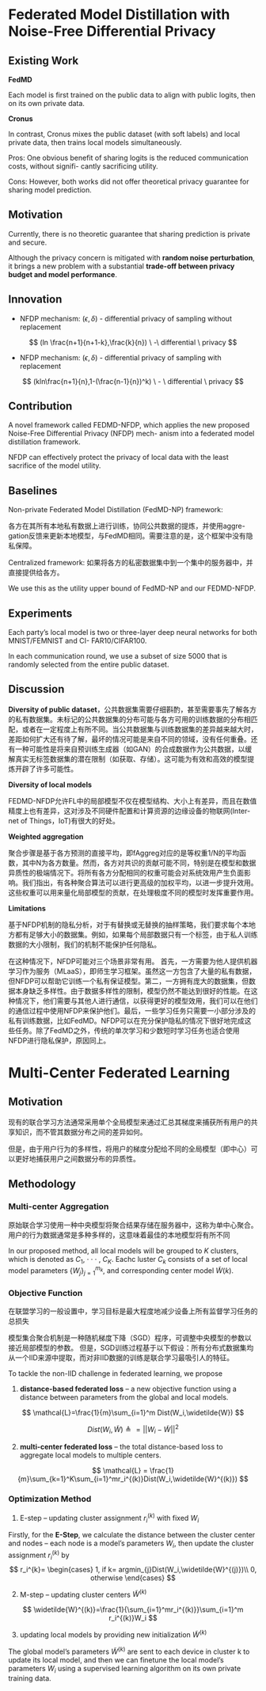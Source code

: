 # Federated Model Distillation with Noise-Free Differential Privacy

## Existing Work

**FedMD**

Each model is first trained on the public data to align with public logits, then on its own private data.

**Cronus**

In contrast, Cronus mixes the public dataset (with soft labels) and local private data, then trains local models simultaneously.



Pros: One obvious benefit of sharing logits is the reduced communication costs, without signifi- cantly sacrificing utility. 

Cons: However, both works did not offer theoretical privacy guarantee for sharing model prediction.

## Motivation

Currently, there is no theoretic guarantee that sharing prediction is private and secure. 

Although the privacy concern is mitigated with **random noise perturbation**, it brings a new problem with a substantial **trade-off between privacy budget and model performance**.

## Innovation

- NFDP mechanism: $(\epsilon,\delta)$ - differential privacy of sampling without replacement

$$
(ln \frac{n+1}{n+1-k},\frac{k}{n}) \ -\ differential \ privacy
$$

- NFDP mechanism: $(\epsilon,\delta)$ - differential privacy of sampling with replacement

$$
(kln\frac{n+1}{n},1-(\frac{n-1}{n})^k) \ - \ differential \ privacy
$$



## Contribution

A novel framework called FEDMD-NFDP, which applies the new proposed Noise-Free Differential Privacy (NFDP) mech- anism into a federated model distillation framework.

NFDP can effectively protect the privacy of local data with the least sacrifice of the model utility.

## Baselines

Non-private Federated Model Distillation (FedMD-NP) framework:

各方在其所有本地私有数据上进行训练，协同公共数据的提炼，并使用aggre- gation反馈来更新本地模型，与FedMD相同。需要注意的是，这个框架中没有隐私保障。

Centralized framework: 如果将各方的私密数据集中到一个集中的服务器中，并直接提供给各方。

We use this as the utility upper bound of FedMD-NP and our FEDMD-NFDP.

## Experiments

Each party’s local model is two or three-layer deep neural networks for both MNIST/FEMNIST and CI- FAR10/CIFAR100.

In each communication round, we use a subset of size 5000 that is randomly selected from the entire public dataset. 

## Discussion

**Diversity of public dataset**，公共数据集需要仔细斟酌，甚至需要事先了解各方的私有数据集。未标记的公共数据集的分布可能与各方可用的训练数据的分布相匹配，或者在一定程度上有所不同。当公共数据集与训练数据集的差异越来越大时，差距如何扩大还有待了解，最坏的情况可能是来自不同的领域，没有任何重叠。还有一种可能性是将来自预训练生成器（如GAN）的合成数据作为公共数据，以缓解真实无标签数据集的潜在限制（如获取、存储）。这可能为有效和高效的模型提炼开辟了许多可能性。

**Diversity of local models**

FEDMD-NFDP允许FL中的局部模型不仅在模型结构、大小上有差异，而且在数值精度上也有差异，这对涉及不同硬件配置和计算资源的边缘设备的物联网(Inter- net of Things，IoT)有很大的好处。

**Weighted aggregation**

聚合步骤是基于各方预测的直接平均，即fAggreg对应的是等权重1/N的平均函数，其中N为各方数量。然而，各方对共识的贡献可能不同，特别是在模型和数据异质性的极端情况下。将所有各方分配相同的权重可能会对系统效用产生负面影响。我们指出，有各种聚合算法可以进行更高级的加权平均，以进一步提升效用。这些权重可以用来量化局部模型的贡献，在处理极度不同的模型时发挥重要作用。

**Limitations**

基于NFDP机制的隐私分析，对于有替换或无替换的抽样策略，我们要求每个本地方都有足够大小的数据集。例如，如果每个局部数据只有一个标签，由于私人训练数据的大小限制，我们的机制不能保护任何隐私。

在这种情况下，NFDP可能对三个场景非常有用。
首先，一方需要为他人提供机器学习作为服务（MLaaS），即师生学习框架。虽然这一方包含了大量的私有数据，但NFDP可以帮助它训练一个私有保证模型。第二，一方拥有庞大的数据集，但数据本身缺乏多样性。由于数据多样性的限制，模型仍然不能达到很好的性能。在这种情况下，他们需要与其他人进行通信，以获得更好的模型效用，我们可以在他们的通信过程中使用NFDP来保护他们。最后，一些学习任务只需要一小部分涉及的私有训练数据，比如FedMD。NFDP可以在充分保护隐私的情况下很好地完成这些任务。除了FedMD之外，传统的单次学习和少数短时学习任务也适合使用NFDP进行隐私保护，原因同上。

# Multi-Center Federated Learning

## Motivation

现有的联合学习方法通常采用单个全局模型来通过汇总其梯度来捕获所有用户的共享知识，而不管其数据分布之间的差异如何。

但是，由于用户行为的多样性，将用户的梯度分配给不同的全局模型（即中心）可以更好地捕获用户之间数据分布的异质性。

## Methodology

### Multi-center Aggregation

原始联合学习使用一种中央模型将聚合结果存储在服务器中，这称为单中心聚合。 用户的行为数据通常是多种多样的，这意味着最佳的本地模型将有所不同

In our proposed method, all local models will be grouped to $K$ clusters, which is denoted as $C_1$, · · · , $C_K$. Eachc luster $C_k$ consists of a set of local model parameters $\{W_j\}^{m_k}_{j=1}$, and corresponding
center model $\widetilde{W}(k)$.

### Objective Function

在联盟学习的一般设置中，学习目标是最大程度地减少设备上所有监督学习任务的总损失

模型集合聚合机制是一种随机梯度下降（SGD）程序，可调整中央模型的参数以接近局部模型的参数。 但是，SGD训练过程基于以下假设：所有分布式数据集均从一个IID来源中提取，而对非IID数据的训练是联合学习最吸引人的特征。

To tackle the non-IID challenge in federated learning, we propose 

1. **distance-based federated loss** – a new objective function using a distance between parameters from the global and local models.

$$
\mathcal{L}=\frac{1}{m}\sum_{i=1}^m Dist(W_i,\widetilde{W})
$$

$$
Dist(W_i,\widetilde{W}) \triangleq = ||W_i-\widetilde{W}||^2
$$

2. **multi-center federated loss** – the total distance-based loss to aggregate local models to multiple centers.

$$
\mathcal{L} = \frac{1}{m}\sum_{k=1}^K\sum_{i=1}^mr_i^{(k)}Dist(W_i,\widetilde{W}^{(k)})
$$

### Optimization Method

1.  E-step – updating cluster assignment $r^{(k)}_i$ with fixed $W_i$

Firstly, for the **E-Step**, we calculate the distance between the cluster center and nodes – each node is a model’s parameters $W_i$, then update the cluster assignment $r^{(k)}_i$ by
$$
r_i^{k}= \begin{cases}
      1, if k= argmin_{j}Dist(W_i,\widetilde{W}^{(j)})\\
      0, otherwise
  \end{cases}
$$

2. M-step – updating cluster centers $\widetilde{W}^{(k)}$

$$
\widetilde{W}^{(k)}=\frac{1}{\sum_{i=1}^mr_i^{(k)}}\sum_{i=1}^m r_i^{(k)}W_i
$$

3. updating local models by providing new initialization $\widetilde{W}^{(k)}$

The global model’s parameters $\widetilde{W}^{(k)}$ are sent to each device in cluster k to update its local model, and then we can finetune the local model’s parameters $W_i$ using a supervised learning algorithm on its own private training data.